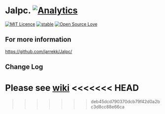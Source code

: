 # <a name="jalpc"></a>Jalpc. [![Analytics](https://ga-beacon.appspot.com/UA-73784599-1/welcome-page)](https://github.com/jarrekk/Jalpc)

[![MIT Licence](https://badges.frapsoft.com/os/mit/mit.svg?v=103)](https://opensource.org/licenses/mit-license.php)
[![stable](http://badges.github.io/stability-badges/dist/stable.svg)](http://github.com/badges/stability-badges)
[![Open Source Love](https://badges.frapsoft.com/os/v1/open-source.png?v=103)](https://github.com/ellerbrock/open-source-badge/)

##  <a name="change-log"></a>For more information
<https://github.com/jarrekk/Jalpc/>

##  <a name="change-log"></a>Change Log
Please see [wiki](https://github.com/jarrekk/Jalpc/wiki/Change-Log)
<<<<<<< HEAD
=======

>>>>>>> deb45dcd790370dcb79f42d0a2bc3d8cc88e66ca
